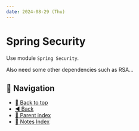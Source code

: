 ```yaml
---
date: 2024-08-29 (Thu)
---
```


# Spring Security

Use module `Spring Security`.

Also need some other dependencies such as RSA...

## 🧭 Navigation

- [🔼 Back to top](#spring-security)
- [◀️ Back](spring.md)
- [🔖 Parent index](../java.md)
- [📑 Notes Index](../../../index.md)
